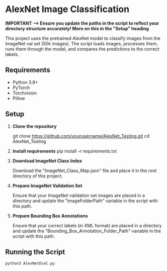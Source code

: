 # AlexNet Image Classification

**IMPORTANT --> Ensure you update the paths in the script to reflect your directory structure accurately! More on this in the "Setup" heading**

This project uses the pretrained AlexNet model to classify images from the ImageNet val set (50k images). The script loads images, processes them, runs them through the model, and compares the predictions to the correct labels.

## Requirements

- Python 3.8+
- PyTorch
- Torchvision
- Pillow

## Setup

1. **Clone the repository**

   git clone https://github.com/yourusername/AlexNet_Testing.git
   cd AlexNet_Testing

2. **Install requirements**
   pip install -r requirements.txt

3. **Download ImageNet Class Index**

   Download the "ImageNet_Class_Map.json" file and place it in the root directory of this project.

4. **Prepare ImageNet Validation Set**

   Ensure that your ImageNet validation set images are placed in a directory and update the "imageFolderPath" variable in the script with this path.

5. **Prepare Bounding Box Annotations**

   Ensure that your correct labels (in XML format) are placed in a directory and update the "Bounding_Box_Annotation_Folder_Path" variable in the script with this path.

## Running the Script

    python3 AlexNetEval.py
